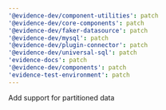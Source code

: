 ```yaml
---
'@evidence-dev/component-utilities': patch
'@evidence-dev/core-components': patch
'@evidence-dev/faker-datasource': patch
'@evidence-dev/mysql': patch
'@evidence-dev/plugin-connector': patch
'@evidence-dev/universal-sql': patch
'evidence-docs': patch
'@evidence-dev/components': patch
'evidence-test-environment': patch
---
```


Add support for partitioned data
